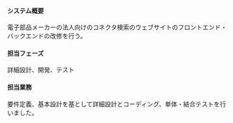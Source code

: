 #### システム概要

電子部品メーカーの法人向けのコネクタ検索のウェブサイトのフロントエンド・バックエンドの改修を行う。

#### 担当フェーズ

詳細設計、開発、テスト

#### 担当業務

要件定義、基本設計を基として詳細設計とコーディング、単体・結合テストを行いました。

